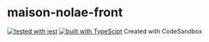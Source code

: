 # maison-nolae-front

[![tested with jest](https://img.shields.io/badge/tested_with-jest-99424f.svg)](https://github.com/facebook/jest) [![built with TypeScipt](https://badgen.net/badge/types/TypeScript)](https://www.typescriptlang.org)
Created with CodeSandbox
